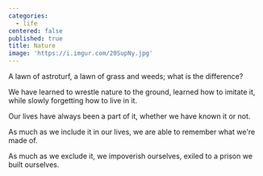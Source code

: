 ```yaml
---
categories:
  - life
centered: false
published: true
title: Nature
image: 'https://i.imgur.com/20SupNy.jpg'
---
```

A lawn of astroturf,
a lawn of grass and weeds;
what is the difference? 

We have learned
to wrestle nature to the ground, 
learned how to imitate it,
while slowly forgetting 
how to live in it.

Our lives have always
been a part of it,
whether we have known it
or not.

As much as we include it
in our lives,
we are able to remember 
what we're made of.

As much as we exclude it,
we impoverish ourselves,
exiled to a prison
we built ourselves.




